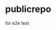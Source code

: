 # publicrepo
for e2e test




























































































































































































































































































































































































































































































































































































































































































































































































































































































































































































































































































































































































































































































































































































































































































































































































































































































































































































































































































































































































































































































































































































































































































































































































































































































































































































































































































































































































































































































































































































































































































































































